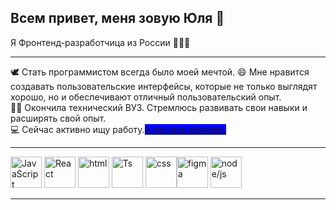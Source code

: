 ## Всем привет, меня зовую Юля 👋

Я Фронтенд-разработчица из России 👩🏼‍💻

---------

🕊 Стать программистом всегда было моей мечтой.
😄 Мне нравится создавать пользовательские интерфейсы, которые не только выглядят хорошо, но и обеспечивают отличный пользовательский опыт. <br>
✌🏼 Окончила технический ВУЗ. Стремлюсь развивать свои навыки и расширять свой опыт. <br>
💻 Сейчас активно ищу работу.[<span style="background-color: blue;">А это мое резюме.</span>](https://disk.yandex.ru/i/DUDc6aA37fEQfQ) <br>

---------
<img src="https://upload.wikimedia.org/wikipedia/commons/6/6a/JavaScript-logo.png" alt="JavaScript" width="50"/> <img src="https://upload.wikimedia.org/wikipedia/commons/a/a7/React-icon.svg" alt="React" width="50"/> <img src="https://upload.wikimedia.org/wikipedia/commons/thumb/6/61/HTML5_logo_and_wordmark.svg/2048px-HTML5_logo_and_wordmark.svg.png" alt="html" width="50"/> <img src="https://upload.wikimedia.org/wikipedia/commons/thumb/4/4c/Typescript_logo_2020.svg/800px-Typescript_logo_2020.svg.png" alt="Ts" width="50"/> <img src="https://wedal.ru/images/stories/ARTICLES/design/joomlal_css_logo/css.png" alt="css" width="50"/><img src="https://c0.klipartz.com/pngpicture/431/965/gratis-png-diseno-de-material-de-iconos-de-equipo-de-diseno-figma-diseno-thumbnail.png" alt="figma" width="50"/> <img src="https://img.icons8.com/fluent/512/node-js.png" alt="node/js" width="50"/>

---


